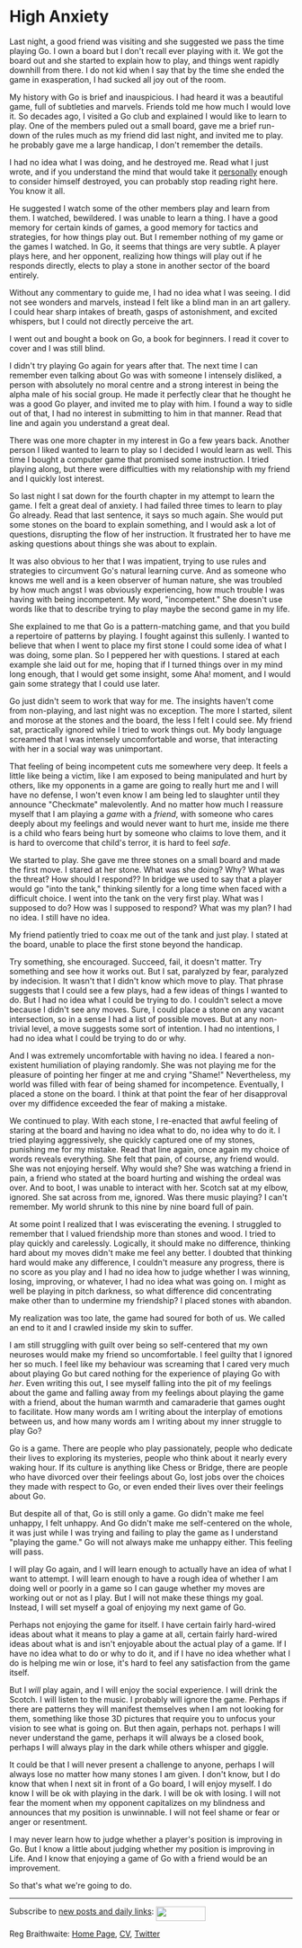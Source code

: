 High Anxiety
===

Last night, a good friend was visiting and she suggested we pass the time playing Go. I own a board but I don't recall ever playing with it. We got the board out and she started to explain how to play, and things went rapidly downhill from there. I do not kid when I say that by the time she ended the game in exasperation, I had sucked all joy out of the room.

My history with Go is brief and inauspicious. I had heard it was a beautiful game, full of subtleties and marvels. Friends told me how much I would love it. So decades ago, I visited a Go club and explained I would like to learn to play. One of the members puled out a small board, gave me a brief run-down of the rules much as my friend did last night, and invited me to play. he probably gave me a large handicap, I don't remember the details.

I had no idea what I was doing, and he destroyed me. Read what I just wrote, and if you understand the mind that would take it [personally](http://github.com/raganwald/homoiconic/blob/master/2009-05-01/optimism.md "Optimism") enough to consider himself destroyed, you can probably stop reading right here. You know it all.

He suggested I watch some of the other members play and learn from them. I watched, bewildered. I was unable to learn a thing. I have a good memory for certain kinds of games, a good memory for tactics and strategies, for how things play out. But I remember nothing of my game or the games I watched. In Go, it seems that things are very subtle. A player plays here, and her opponent, realizing how things will play out if he responds directly, elects to play a stone in another sector of the board entirely.

Without any commentary to guide me, I had no idea what I was seeing. I did not see wonders and marvels, instead I felt like a blind man in an art gallery. I could hear sharp intakes of breath, gasps of astonishment, and excited whispers, but I could not directly perceive the art.

I went out and bought a book on Go, a book for beginners. I read it cover to cover and I was still blind.

I didn't try playing Go again for years after that. The next time I can remember even talking about Go was with someone I intensely disliked, a person with absolutely no moral centre and a strong interest in being the alpha male of his social group. He made it perfectly clear that he thought he was a good Go player, and invited me to play with him. I found a way to sidle out of that, I had no interest in submitting to him in that manner. Read that line and again you understand a great deal.

There was one more chapter in my interest in Go a few years back. Another person I liked wanted to learn to play so I decided I would learn as well. This time I bought a computer game that promised some instruction. I tried playing along, but there were difficulties with my relationship with my friend and I quickly lost interest.

So last night I sat down for the fourth chapter in my attempt to learn the game. I felt a great deal of anxiety. I had failed three times to learn to play Go already. Read that last sentence, it says so much again. She would put some stones on the board to explain something, and I would ask a lot of questions, disrupting the flow of her instruction. It frustrated her to have me asking questions about things she was about to explain.

It was also obvious to her that I was impatient, trying to use rules and strategies to circumvent Go's natural learning curve. And as someone who knows me well and is a keen observer of human nature, she was troubled by how much angst I was obviously experiencing, how much trouble I was having with being incompetent. My word, "incompetent." She doesn't use words like that to describe trying to play maybe the second game in my life.

She explained to me that Go is a pattern-matching game, and that you build a repertoire of patterns by playing. I fought against this sullenly. I wanted to believe that when I went to place my first stone I could some idea of what I was doing, some plan. So I peppered her with questions. I stared at each example she laid out for me, hoping that if I turned things over in my mind long enough, that I would get some insight, some Aha! moment, and I would gain some strategy that I could use later.

Go just didn't seem to work that way for me. The insights haven't come from non-playing, and last night was no exception. The more I started, silent and morose at the stones and the board, the less I felt I could see. My friend sat, practically ignored while I tried to work things out. My body language screamed that I was intensely uncomfortable and worse, that interacting with her in a social way was unimportant.

That feeling of being incompetent cuts me somewhere very deep. It feels a little like being a victim, like I am exposed to being manipulated and hurt by others, like my opponents in a game are going to really hurt me and I will have no defense, I won't even know I am being led to slaughter until they announce "Checkmate" malevolently. And no matter how much I reassure myself that I am playing a *game* with a *friend*, with someone who cares deeply about my feelings and would never want to hurt me, inside me there is a child who fears being hurt by someone who claims to love them, and it is hard to overcome that child's terror, it is hard to feel *safe*.

We started to play. She gave me three stones on a small board and made the first move. I stared at her stone. What was she doing? Why? What was the threat? How should I respond?? In bridge we used to say that a player would go "into the tank," thinking silently for a long time when faced with a difficult choice. I went into the tank on the very first play. What was I supposed to do? How was I supposed to respond? What was my plan? I had no idea. I still have no idea.

My friend patiently tried to coax me out of the tank and just play. I stated at the board, unable to place the first stone beyond the handicap.

Try something, she encouraged. Succeed, fail, it doesn't matter. Try something and see how it works out. But I sat, paralyzed by fear, paralyzed by indecision. It wasn't that I didn't know which move to play. That phrase suggests that I could see a few plays, had a few ideas of things I wanted to do. But I had no idea what I could be trying to do. I couldn't select a move because I didn't see any moves. Sure, I could place a stone on any vacant intersection, so in a sense I had a list of possible moves. But at any non-trivial level, a move suggests some sort of intention. I had no intentions, I had no idea what I could be trying to do or why.

And I was extremely uncomfortable with having no idea. I feared a non-existent humiliation of playing randomly. She was not playing me for the pleasure of pointing her finger at me and crying "Shame!" Nevertheless, my world was filled with fear of being shamed for incompetence. Eventually, I placed a stone on the board. I think at that point the fear of her disapproval over my diffidence exceeded the fear of making a mistake.

We continued to play. With each stone, I re-enacted that awful feeling of staring at the board and having no idea what to do, no idea why to do it. I tried playing aggressively, she quickly captured one of my stones, punishing me for my mistake. Read that line again, once again my choice of words reveals everything. She felt that pain, of course, any friend would. She was not enjoying herself. Why would she? She was watching a friend in pain, a friend who stated at the board hurting and wishing the ordeal was over. And to boot, I was unable to interact with her. Scotch sat at my elbow, ignored. She sat across from me, ignored. Was there music playing? I can't remember. My world shrunk to this nine by nine board full of pain.

At some point I realized that I was eviscerating the evening. I struggled to remember that I valued friendship more than stones and wood. I tried to play quickly and carelessly. Logically, it should make no difference, thinking hard about my moves didn't make me feel any better. I doubted that thinking hard would make any difference, I couldn't measure any progress, there is no score as you play and I had no idea how to judge whether I was winning, losing, improving, or whatever, I had no idea what was going on. I might as well be playing in pitch darkness, so what difference did concentrating make other than to undermine my friendship? I placed stones with abandon.

My realization was too late, the game had soured for both of us. We called an end to it and I crawled inside my skin to suffer.

I am still struggling with guilt over being so self-centered that my own neuroses would make my friend so uncomfortable. I feel guilty that I ignored her so much. I feel like my behaviour was screaming that I cared very much about playing Go but cared nothing for the experience of playing Go with *her*. Even writing this out, I see myself falling into the pit of my feelings about the game and falling away from my feelings about playing the game with a friend, about the human warmth and camaraderie that games ought to facilitate. How many words am I writing about the interplay of emotions between us, and how many words am I writing about my inner struggle to play Go?

Go is a game. There are people who play passionately, people who dedicate their lives to exploring its mysteries, people who think about it nearly every waking hour. If its culture is anything like Chess or Bridge, there are people who have divorced over their feelings about Go, lost jobs over the choices they made with respect to Go, or even ended their lives over their feelings about Go.

But despite all of that, Go is still only a game. Go didn't make me feel unhappy, I felt unhappy. And Go didn't make me self-centered on the whole, it was just while I was trying and failing to play the game as I understand "playing the game." Go will not always make me unhappy either. This feeling will pass.

I will play Go again, and I will learn enough to actually have an idea of what I want to attempt. I will learn enough to have a rough idea of whether I am doing well or poorly in a game so I can gauge whether my moves are working out or not as I play. But I will not make these things my goal. Instead, I will set myself a goal of enjoying my next game of Go.

Perhaps not enjoying the game for itself. I have certain fairly hard-wired ideas about what it means to play a game at all, certain fairly hard-wired ideas about what is and isn't enjoyable about the actual play of a game. If I have no idea what to do or why to do it, and if I have no idea whether what I do is helping me win or lose, it's hard to feel any satisfaction from the game itself.

But I *will* play again, and I will enjoy the social experience. I will drink the Scotch. I will listen to the music. I probably will ignore the game. Perhaps if there are patterns they will manifest themselves when I am not looking for them, something like those 3D pictures that require you to unfocus your vision to see what is going on. But then again, perhaps not. perhaps I will never understand the game, perhaps it will always be a closed book, perhaps I will always play in the dark while others whisper and giggle.

It could be that I will never present a challenge to anyone, perhaps I will always lose no matter how many stones I am given. I don't know, but I do know that when I next sit in front of a Go board, I will enjoy myself. I do know I will be ok with playing in the dark. I will be ok with losing. I will not fear the moment when my opponent capitalizes on my blindness and announces that my position is unwinnable. I will not feel shame or fear or anger or resentment.

I may never learn how to judge whether a player's position is improving in Go. But I know a little about judging whether my position is improving in Life. And I know that enjoying a game of Go with a friend would be an improvement.

So that's what we're going to do.


----
	
Subscribe to [new posts and daily links](http://feeds.feedburner.com/raganwald "raganwald's rss feed"): <a href="http://feeds.feedburner.com/raganwald"><img src="http://feeds.feedburner.com/~fc/raganwald?bg=&amp;fg=&amp;anim=" height="26" width="88" style="border:0" alt="" align="top"/></a>

Reg Braithwaite: [Home Page](http://reginald.braythwayt.com), [CV](http://reginald.braythwayt.com/RegBraithwaiteGH0909_en_US.pdf ""), [Twitter](http://twitter.com/raganwald)
